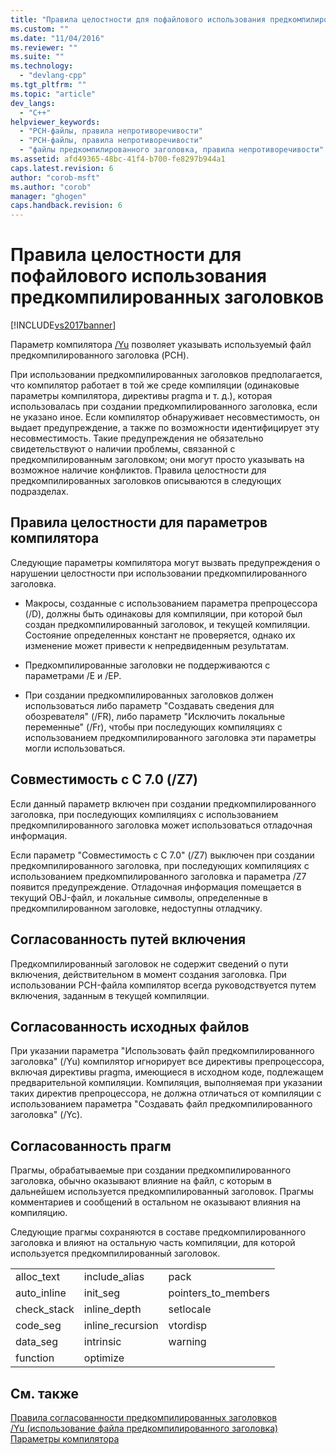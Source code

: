 ```yaml
---
title: "Правила целостности для пофайлового использования предкомпилированных заголовков | Microsoft Docs"
ms.custom: ""
ms.date: "11/04/2016"
ms.reviewer: ""
ms.suite: ""
ms.technology: 
  - "devlang-cpp"
ms.tgt_pltfrm: ""
ms.topic: "article"
dev_langs: 
  - "C++"
helpviewer_keywords: 
  - "PCH-файлы, правила непротиворечивости"
  - "PCH-файлы, правила непротиворечивости"
  - "файлы предкомпилированного заголовка, правила непротиворечивости"
ms.assetid: afd49365-48bc-41f4-b700-fe8297b944a1
caps.latest.revision: 6
author: "corob-msft"
ms.author: "corob"
manager: "ghogen"
caps.handback.revision: 6
---
```

# Правила целостности для пофайлового использования предкомпилированных заголовков
[!INCLUDE[vs2017banner](../../assembler/inline/includes/vs2017banner.md)]

Параметр компилятора [\/Yu](../../build/reference/yu-use-precompiled-header-file.md) позволяет указывать используемый файл предкомпилированного заголовка \(PCH\).  
  
 При использовании предкомпилированных заголовков предполагается, что компилятор работает в той же среде компиляции \(одинаковые параметры компилятора, директивы pragma и т. д.\), которая использовалась при создании предкомпилированного заголовка, если не указано иное.  Если компилятор обнаруживает несовместимость, он выдает предупреждение, а также по возможности идентифицирует эту несовместимость.  Такие предупреждения не обязательно свидетельствуют о наличии проблемы, связанной с предкомпилированным заголовком; они могут просто указывать на возможное наличие конфликтов.  Правила целостности для предкомпилированных заголовков описываются в следующих подразделах.  
  
## Правила целостности для параметров компилятора  
 Следующие параметры компилятора могут вызвать предупреждения о нарушении целостности при использовании предкомпилированного заголовка.  
  
-   Макросы, созданные с использованием параметра препроцессора \(\/D\), должны быть одинаковы для компиляции, при которой был создан предкомпилированный заголовок, и текущей компиляции.  Состояние определенных констант не проверяется, однако их изменение может привести к непредвиденным результатам.  
  
-   Предкомпилированные заголовки не поддерживаются с параметрами \/E и \/EP.  
  
-   При создании предкомпилированных заголовков должен использоваться либо параметр "Создавать сведения для обозревателя" \(\/FR\), либо параметр "Исключить локальные переменные" \(\/Fr\), чтобы при последующих компиляциях с использованием предкомпилированного заголовка эти параметры могли использоваться.  
  
## Совместимость с C 7.0 \(\/Z7\)  
 Если данный параметр включен при создании предкомпилированного заголовка, при последующих компиляциях с использованием предкомпилированного заголовка может использоваться отладочная информация.  
  
 Если параметр "Совместимость с C 7.0" \(\/Z7\) выключен при создании предкомпилированного заголовка, при последующих компиляциях с использованием предкомпилированного заголовка и параметра \/Z7 появится предупреждение.  Отладочная информация помещается в текущий OBJ\-файл, и локальные символы, определенные в предкомпилированном заголовке, недоступны отладчику.  
  
## Согласованность путей включения  
 Предкомпилированный заголовок не содержит сведений о пути включения, действительном в момент создания заголовка.  При использовании PCH\-файла компилятор всегда руководствуется путем включения, заданным в текущей компиляции.  
  
## Согласованность исходных файлов  
 При указании параметра "Использовать файл предкомпилированного заголовка" \(\/Yu\) компилятор игнорирует все директивы препроцессора, включая директивы pragma, имеющиеся в исходном коде, подлежащем предварительной компиляции.  Компиляция, выполняемая при указании таких директив препроцессора, не должна отличаться от компиляции с использованием параметра "Создавать файл предкомпилированного заголовка" \(\/Yc\).  
  
## Согласованность прагм  
 Прагмы, обрабатываемые при создании предкомпилированного заголовка, обычно оказывают влияние на файл, с которым в дальнейшем используется предкомпилированный заголовок.  Прагмы комментариев и сообщений в остальном не оказывают влияния на компиляцию.  
  
 Следующие прагмы сохраняются в составе предкомпилированного заголовка и влияют на остальную часть компиляции, для которой используется предкомпилированный заголовок.  
  
||||  
|-|-|-|  
|alloc\_text|include\_alias|pack|  
|auto\_inline|init\_seg|pointers\_to\_members|  
|check\_stack|inline\_depth|setlocale|  
|code\_seg|inline\_recursion|vtordisp|  
|data\_seg|intrinsic|warning|  
|function|optimize||  
  
## См. также  
 [Правила согласованности предкомпилированных заголовков](../../build/reference/precompiled-header-consistency-rules.md)   
 [\/Yu \(использование файла предкомпилированного заголовка\)](../../build/reference/yu-use-precompiled-header-file.md)   
 [Параметры компилятора](../../build/reference/compiler-options.md)